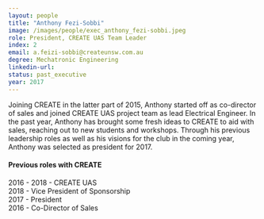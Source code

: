 ```yaml
---
layout: people
title: "Anthony Fezi-Sobbi"
image: /images/people/exec_anthony_fezi-sobbi.jpeg
role: President, CREATE UAS Team Leader
index: 2
email: a.feizi-sobbi@createunsw.com.au
degree: Mechatronic Engineering
linkedin-url:
status: past_executive
year: 2017
---
```

Joining CREATE in the latter part of 2015, Anthony started off as co-director of sales and joined CREATE UAS project team as lead Electrical Engineer. In the past year, Anthony has brought some fresh ideas to CREATE to aid with sales, reaching out to new students and workshops. Through his previous leadership roles as well as his visions for the club in the coming year, Anthony was selected as president for 2017.
<h4>Previous roles with CREATE</h4>
2016 - 2018 - CREATE UAS<br>
2018 - Vice President of Sponsorship<br>
2017 - President <br>
2016 - Co-Director of Sales<br>
